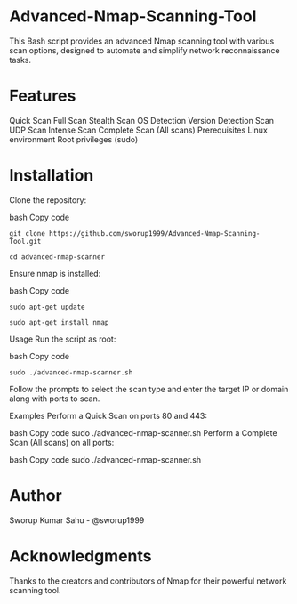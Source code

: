 # Advanced-Nmap-Scanning-Tool
This Bash script provides an advanced Nmap scanning tool with various scan options, designed to automate and simplify network reconnaissance tasks.
# Features
Quick Scan
Full Scan
Stealth Scan
OS Detection
Version Detection Scan
UDP Scan
Intense Scan
Complete Scan (All scans)
Prerequisites
Linux environment
Root privileges (sudo)
# Installation
Clone the repository:

bash
Copy code
```
git clone https://github.com/sworup1999/Advanced-Nmap-Scanning-Tool.git
```
```
cd advanced-nmap-scanner
```
Ensure nmap is installed:

bash
Copy code
```
sudo apt-get update
```
```
sudo apt-get install nmap
```
Usage
Run the script as root:

bash
Copy code
```
sudo ./advanced-nmap-scanner.sh
```
Follow the prompts to select the scan type and enter the target IP or domain along with ports to scan.

Examples
Perform a Quick Scan on ports 80 and 443:

bash
Copy code
sudo ./advanced-nmap-scanner.sh
Perform a Complete Scan (All scans) on all ports:

bash
Copy code
sudo ./advanced-nmap-scanner.sh

# Author
Sworup Kumar Sahu - @sworup1999
# Acknowledgments
Thanks to the creators and contributors of Nmap for their powerful network scanning tool.
